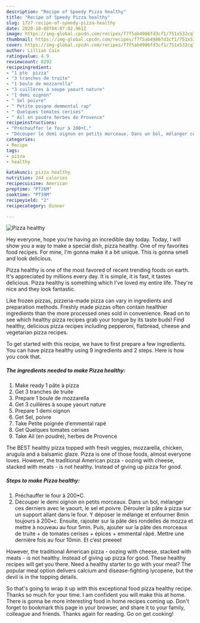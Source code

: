 ```yaml
---
description: "Recipe of Speedy Pizza healthy"
title: "Recipe of Speedy Pizza healthy"
slug: 1727-recipe-of-speedy-pizza-healthy
date: 2020-10-08T04:07:02.961Z
image: https://img-global.cpcdn.com/recipes/f7f5ab4986fd3cf1/751x532cq70/pizza-healthy-photo-principale-de-la-recette.jpg
thumbnail: https://img-global.cpcdn.com/recipes/f7f5ab4986fd3cf1/751x532cq70/pizza-healthy-photo-principale-de-la-recette.jpg
cover: https://img-global.cpcdn.com/recipes/f7f5ab4986fd3cf1/751x532cq70/pizza-healthy-photo-principale-de-la-recette.jpg
author: Lillian Cain
ratingvalue: 4.9
reviewcount: 8292
recipeingredient:
- "1 pte  pizza"
- "3 tranches de truite"
- "1 boule de mozzarella"
- "3 cuillères à soupe yaourt nature"
- "1 demi oignon"
- " Sel poivre"
- " Petite poigne demmental rap"
- " Quelques tomates cerises"
- " Ail en poudre herbes de Provence"
recipeinstructions:
- "Préchauffer le four à 200•C."
- "Découper le demi oignon en petits morceaux. Dans un bol, mélanger ces derniers avec le yaourt, le sel et poivre. Dérouler la pâte à pizza sur un support allant dans le four. Y déposer le mélange et enfourner 8min toujours à 200•c. Ensuite, rajouter sur la pâte des rondelles de mozza et mettre à nouveau au four 5min. Puis, ajouter sur la pâte des morceaux de truite + de tomates cerises + épices + emmental râpé. Mettre une dernière fois au four 10min. Et c’est preeeet"
categories:
- Recipe
tags:
- pizza
- healthy

katakunci: pizza healthy 
nutrition: 244 calories
recipecuisine: American
preptime: "PT26M"
cooktime: "PT39M"
recipeyield: "2"
recipecategory: Dinner

---
```



![Pizza healthy](https://img-global.cpcdn.com/recipes/f7f5ab4986fd3cf1/751x532cq70/pizza-healthy-photo-principale-de-la-recette.jpg)

Hey everyone, hope you're having an incredible day today. Today, I will show you a way to make a special dish, pizza healthy. One of my favorites food recipes. For mine, I'm gonna make it a bit unique. This is gonna smell and look delicious.

Pizza healthy is one of the most favored of recent trending foods on earth. It's appreciated by millions every day. It is simple, it is fast, it tastes delicious. Pizza healthy is something which I've loved my entire life. They're nice and they look fantastic.

Like frozen pizzas, pizzeria-made pizza can vary in ingredients and preparation methods. Freshly made pizzas often contain healthier ingredients than the more processed ones sold in convenience. Read on to see which healthy pizza recipes grab your tongue by its taste buds! Find healthy, delicious pizza recipes including pepperoni, flatbread, cheese and vegetarian pizza recipes.


To get started with this recipe, we have to first prepare a few ingredients. You can have pizza healthy using 9 ingredients and 2 steps. Here is how you cook that.

<!--inarticleads1-->

##### The ingredients needed to make Pizza healthy:

1. Make ready 1 pâte à pizza
1. Get 3 tranches de truite
1. Prepare 1 boule de mozzarella
1. Get 3 cuillères à soupe yaourt nature
1. Prepare 1 demi oignon
1. Get  Sel, poivre
1. Take  Petite poignée d’emmental rapé
1. Get  Quelques tomates cerises
1. Take  Ail (en poudre), herbes de Provence


The BEST healthy pizza topped with fresh veggies, mozzarella, chicken, arugula and a balsamic glaze. Pizza is one of those foods, almost everyone loves. However, the traditional American pizza - oozing with cheese, stacked with meats - is not healthy. Instead of giving up pizza for good. 

<!--inarticleads2-->

##### Steps to make Pizza healthy:

1. Préchauffer le four à 200•C.
1. Découper le demi oignon en petits morceaux. Dans un bol, mélanger ces derniers avec le yaourt, le sel et poivre. Dérouler la pâte à pizza sur un support allant dans le four. Y déposer le mélange et enfourner 8min toujours à 200•c. Ensuite, rajouter sur la pâte des rondelles de mozza et mettre à nouveau au four 5min. Puis, ajouter sur la pâte des morceaux de truite + de tomates cerises + épices + emmental râpé. Mettre une dernière fois au four 10min. Et c’est preeeet


However, the traditional American pizza - oozing with cheese, stacked with meats - is not healthy. Instead of giving up pizza for good. These healthy recipes will get you there. Need a healthy starter to go with your meal? The popular meal option delivers calcium and disease-fighting lycopene, but the devil is in the topping details. 

So that's going to wrap it up with this exceptional food pizza healthy recipe. Thanks so much for your time. I am confident you will make this at home. There is gonna be more interesting food in home recipes coming up. Don't forget to bookmark this page in your browser, and share it to your family, colleague and friends. Thanks again for reading. Go on get cooking!
